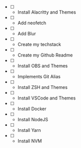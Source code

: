 - [ ] - Install Alacritty and Themes
- [ ] - Add neofetch
- [ ] - Add Blur
- [ ] - Create my techstack
- [ ] - Create my Github Readme
- [ ] - Install OBS and Themes
- [ ] - Implements Git Alias
- [ ] - Install ZSH and Themes
- [ ] - Install VSCode and Themes
- [ ] - Install Docker
- [ ] - Install NodeJS
- [ ] - Install Yarn
- [ ] - Install NVM
